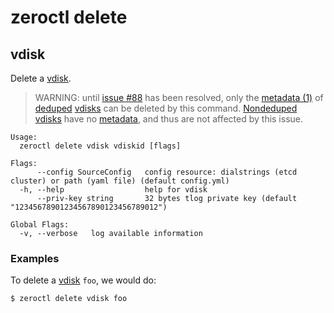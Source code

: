 # zeroctl delete

## vdisk

Delete a [vdisk][vdisk].

> WARNING: until [issue #88](https://github.com/zero-os/0-Disk/issues/88) has been resolved,
  only the [metadata (1)][metadata] of [deduped][deduped] [vdisks][vdisk] can be deleted by this command.
  [Nondeduped][nondeduped] [vdisks][vdisk] have no [metadata][metadata], and thus are not affected by this issue.

```
Usage:
  zeroctl delete vdisk vdiskid [flags]

Flags:
      --config SourceConfig   config resource: dialstrings (etcd cluster) or path (yaml file) (default config.yml)
  -h, --help                  help for vdisk
      --priv-key string       32 bytes tlog private key (default "12345678901234567890123456789012")

Global Flags:
  -v, --verbose   log available information
```

### Examples

To delete a [vdisk][vdisk] `foo`, we would do:

```
$ zeroctl delete vdisk foo
```


[vdisk]: /docs/glossary.md#vdisk
[metadata]: /docs/glossary.md#metadata
[deduped]: /docs/glossary.md#deduped
[nondeduped]: /docs/glossary.md#nondeduped

[nbdconfig]: /docs/nbd/config.md
